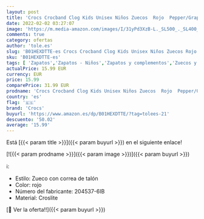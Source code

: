 ```yaml
---
layout: post
title: 'Crocs Crocband Clog Kids Unisex Niños Zuecos  Rojo  Pepper/Graphite   28/29 EU'
date: 2022-02-02 03:27:07
image: 'https://m.media-amazon.com/images/I/31yPd3XzB-L._SL500_._SL400_.jpg'
comments: true
category: ofertas
author: 'tole.es'
slug: 'B01HEXDTTE-es Crocs Crocband Clog Kids Unisex Niños Zuecos Rojo...'
sku: 'B01HEXDTTE-es'
tags: [ 'Zapatos','Zapatos - Niños','Zapatos y complementos','Zuecos y mules para niño','crocs','zuecos', ]
actualPrice: 15.99 EUR
currency: EUR
price: 15.99
comparePrice: 31.99 EUR
prodname: 'Crocs Crocband Clog Kids Unisex Niños Zuecos  Rojo  Pepper/Graphite   28/29 EU'
country: 'es'
flag: '🇪🇸'
brand: 'Crocs'
buyurl: 'https://www.amazon.es/dp/B01HEXDTTE/?tag=tolees-21'
descuento: '50.02'
average: '15.99'
---
```


Está [{{< param title >}}]({{< param buyurl >}}) en el siguiente enlace!

[![{{< param prodname >}}]({{< param image >}})]({{< param buyurl >}})

ℹ️:

- Estilo: Zueco con correa de talón
- Color: rojo
- Número del fabricante: 204537-6IB
- Material: Croslite

[🛒 Ver la oferta!!]({{< param buyurl >}})
